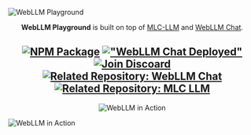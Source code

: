 ![WebLLM Playground](https://huggingface.co/datasets/huggingface/documentation-images/resolve/main/webllm/WebLLM.png)

<div align="center">

**WebLLM Playground** is built on top of [MLC-LLM](https://github.com/mlc-ai/mlc-llm) and [WebLLM Chat](https://github.com/mlc-ai/web-llm-chat).

[![NPM Package](https://img.shields.io/badge/NPM_Package-Published-cc3534)](https://www.npmjs.com/package/@mlc-ai/web-llm)
[!["WebLLM Chat Deployed"](https://img.shields.io/badge/WebLLM_Chat-Deployed-%2332a852)](https://chat.webllm.ai/)
[![Join Discoard](https://img.shields.io/badge/Join-Discord-7289DA?logo=discord&logoColor=white)]("https://discord.gg/9Xpy2HGBuD")
[![Related Repository: WebLLM Chat](https://img.shields.io/badge/Related_Repo-WebLLM_Chat-fafbfc?logo=github)](https://github.com/mlc-ai/web-llm-chat/)
[![Related Repository: MLC LLM](https://img.shields.io/badge/Related_Repo-MLC_LLM-fafbfc?logo=github)](https://github.com/mlc-ai/mlc-llm/)
---

![WebLLM in Action](https://huggingface.co/datasets/huggingface/documentation-images/resolve/main/webllm/webllm.gif)

</div>

![WebLLM in Action](./webllm.gif)
